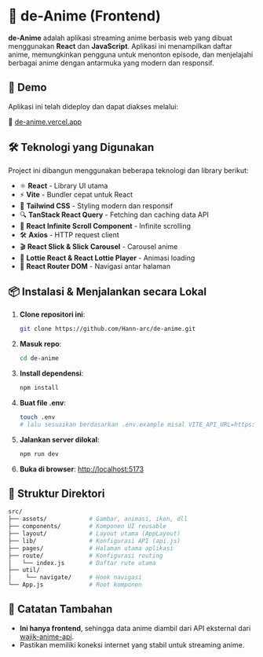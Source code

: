 # 🎥 de-Anime (Frontend)

**de-Anime** adalah aplikasi streaming anime berbasis web yang dibuat menggunakan **React** dan **JavaScript**. Aplikasi ini menampilkan daftar anime, memungkinkan pengguna untuk menonton episode, dan menjelajahi berbagai anime dengan antarmuka yang modern dan responsif.

## 🚀 Demo

Aplikasi ini telah dideploy dan dapat diakses melalui:

🔗 [de-anime.vercel.app](https://de-anime.vercel.app/)

## 🛠️ Teknologi yang Digunakan

Project ini dibangun menggunakan beberapa teknologi dan library berikut:

- ⚛️ **React** - Library UI utama
- ⚡ **Vite** - Bundler cepat untuk React
- 🎨 **Tailwind CSS** - Styling modern dan responsif
- 🔍 **TanStack React Query** - Fetching dan caching data API
- 🔄 **React Infinite Scroll Component** - Infinite scrolling
- 🛠 **Axios** - HTTP request client
- 🎬 **React Slick & Slick Carousel** - Carousel anime
- 🔄 **Lottie React & React Lottie Player** - Animasi loading
- 🛑 **React Router DOM** - Navigasi antar halaman

## 📦 Instalasi & Menjalankan secara Lokal

1. **Clone repositori ini**:
   ```bash
   git clone https://github.com/Hann-arc/de-anime.git
   ```
2. **Masuk repo**:
   ```bash
   cd de-anime
   ```

3. **Install dependensi**:
   ```bash
   npm install
   ```

4. **Buat file .env**:
   ```bash
   touch .env
   # lalu sesuaikan berdasarkan .env.example misal VITE_API_URL=https://wajik-anime-api.vercel.app/samehadaku
   ```
   
5. **Jalankan server dilokal**:
    ```bash
   npm run dev
   ```
   
6. **Buka di browser**:
   [http://localhost:5173](http://localhost:5173)

## 📁 Struktur Direktori

```bash
src/
├── assets/            # Gambar, animasi, ikon, dll
├── components/        # Komponen UI reusable
├── layout/            # Layout utama (AppLayout)
├── lib/               # Konfigurasi API (api.js)
├── pages/             # Halaman utama aplikasi
├── route/             # Konfigurasi routing
│   └── index.js       # Daftar rute utama   
├── util/   
│    └── navigate/     # Hook navigasi
└── App.js             # Root komponen
```

## 📝 Catatan Tambahan

- **Ini hanya frontend**, sehingga data anime diambil dari API eksternal dari  [wajik-anime-api](https://github.com/wajik45/wajik-anime-api/tree/8c61097).
- Pastikan memiliki koneksi internet yang stabil untuk streaming anime.
